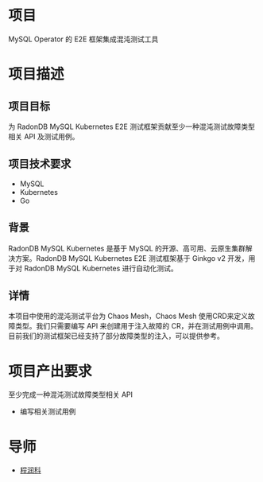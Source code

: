 # 项目
MySQL Operator 的 E2E 框架集成混沌测试工具

# 项目描述
## 项目目标
为 RadonDB MySQL Kubernetes E2E 测试框架贡献至少一种混沌测试故障类型相关 API 及测试用例。

## 项目技术要求
- MySQL
- Kubernetes
- Go

## 背景
RadonDB MySQL Kubernetes 是基于 MySQL 的开源、高可用、云原生集群解决方案。RadonDB MySQL Kubernetes E2E 测试框架基于 Ginkgo v2 开发，用于对 RadonDB MySQL Kubernetes 进行自动化测试。

## 详情
本项目中使用的混沌测试平台为 Chaos Mesh，Chaos Mesh 使用CRD来定义故障类型。我们只需要编写 API 来创建用于注入故障的 CR，并在测试用例中调用。目前我们的测试框架已经支持了部分故障类型的注入，可以提供参考。

# 项目产出要求
至少完成一种混沌测试故障类型相关 API
- 编写相关测试用例

# 导师
-  [程润科](https://github.com/runkecheng)